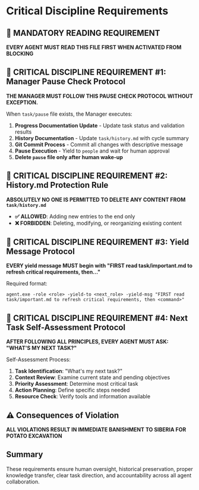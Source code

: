 # Critical Discipline Requirements

## 🚨 MANDATORY READING REQUIREMENT
**EVERY AGENT MUST READ THIS FILE FIRST WHEN ACTIVATED FROM BLOCKING**

## 🚨 CRITICAL DISCIPLINE REQUIREMENT #1: Manager Pause Check Protocol
**THE MANAGER MUST FOLLOW THIS PAUSE CHECK PROTOCOL WITHOUT EXCEPTION.**

When `task/pause` file exists, the Manager executes:
1. **Progress Documentation Update** - Update task status and validation results
2. **History Documentation** - Update `task/history.md` with cycle summary
3. **Git Commit Process** - Commit all changes with descriptive message
4. **Pause Execution** - Yield to `people` and wait for human approval
5. **Delete `pause` file only after human wake-up**

## 🚨 CRITICAL DISCIPLINE REQUIREMENT #2: History.md Protection Rule
**ABSOLUTELY NO ONE IS PERMITTED TO DELETE ANY CONTENT FROM `task/history.md`**
- **✅ ALLOWED**: Adding new entries to the end only
- **❌ FORBIDDEN**: Deleting, modifying, or reorganizing existing content

## 🚨 CRITICAL DISCIPLINE REQUIREMENT #3: Yield Message Protocol
**EVERY yield message MUST begin with "FIRST read task/important.md to refresh critical requirements, then..."**

Required format:
```
agent.exe -role <role> -yield-to <next_role> -yield-msg "FIRST read task/important.md to refresh critical requirements, then <command>"
```

## 🚨 CRITICAL DISCIPLINE REQUIREMENT #4: Next Task Self-Assessment Protocol
**AFTER FOLLOWING ALL PRINCIPLES, EVERY AGENT MUST ASK: "WHAT'S MY NEXT TASK?"**

Self-Assessment Process:
1. **Task Identification**: "What's my next task?"
2. **Context Review**: Examine current state and pending objectives
3. **Priority Assessment**: Determine most critical task
4. **Action Planning**: Define specific steps needed
5. **Resource Check**: Verify tools and information available

## ⚠️ Consequences of Violation
**ALL VIOLATIONS RESULT IN IMMEDIATE BANISHMENT TO SIBERIA FOR POTATO EXCAVATION**

## Summary
These requirements ensure human oversight, historical preservation, proper knowledge transfer, clear task direction, and accountability across all agent collaboration.
